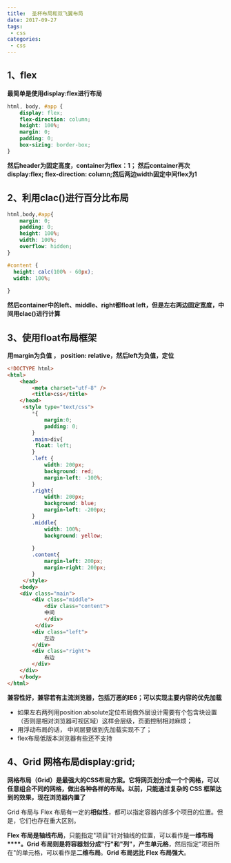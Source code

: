 ```yaml
---
title:  圣杯布局和双飞翼布局
date: 2017-09-27
tags:
 - css
categories: 
 - css
---
```


## 1、flex
**最简单是使用display:flex进行布局**


```css
html, body, #app {
    display: flex;
    flex-direction: column;
    height: 100%;
    margin: 0;
    padding: 0;
    box-sizing: border-box;
}
```
**然后header为固定高度，container为flex：1；
然后container再次display:flex; flex-direction: column;然后两边width固定中间flex为1**

## 2、利用clac()进行百分比布局

```css
html,body,#app{
    margin: 0;
    padding: 0;
    height: 100%;
    width: 100%;
    overflow: hidden;
}

#content {
  height: calc(100% - 60px);
  width: 100%;
    
}
```
**然后container中的left、middle、right都float left，但是左右两边固定宽度，中间用clac()进行计算**

## 3、使用float布局框架

**用margin为负值 ， position: relative，然后left为负值，定位**

```html
<!DOCTYPE html>
<html>
	<head>
		<meta charset="utf-8" />
		<title>css</title>
	</head>
	 <style type="text/css">
	 	*{
	 		margin:0;
	 		padding: 0;
	 	}
	 	.main>div{
	 	 float: left;
	 	}
	 	.left {
	 		width: 200px;
	 		background: red;
	 		margin-left: -100%;
	 	}
	 	.right{
	 		width: 200px;
	 		background: blue;
	 		margin-left: -200px;
	 	}
	 	.middle{
	 		width: 100%;
	 		background: yellow;
	 	
	 	}
	 	.content{
	 		margin-left: 200px;
	 		margin-right: 200px;
	 	}
	 </style>
	<body>
	<div class="main">
		<div class="middle">
	 		<div class="content">
	 		中间
		 	</div>
		 </div>
		<div class="left">
			左边
		</div>
		<div class="right">
			右边
		</div>
	</div>
	</body>
</html>
```
**兼容性好，兼容若有主流浏览器，包括万恶的IE6；可以实现主要内容的优先加载**
- 如果左右两列用position:absolute定位布局做外层设计需要有个包含块设置（否则是相对浏览器可视区域）这样会层级，页面控制相对麻烦；
- 用浮动布局的话， 中间层要做到先加载实现不了；
 - flex布局低版本浏览器有些还不支持

## 4、Grid 网格布局display:grid;

**网格布局（Grid）是最强大的CSS布局方案。它将网页划分成一个个网格，可以任意组合不同的网格，做出各种各样的布局。以前，只能通过复杂的 CSS 框架达到的效果，现在浏览器内置了**

Grid 布局与 Flex 布局有一定的**相似性**，都可以指定容器内部多个项目的位置。但是，它们也存在重大区别。

**Flex 布局是轴线布局**，只能指定"项目"针对轴线的位置，可以看作是**一维布局****。Grid 布局则是将容器划分成"行"和"列"，产生单元格**，然后指定"项目所在"的单元格，可以看作是**二维布局**。**Grid 布局远比 Flex 布局强大**。


